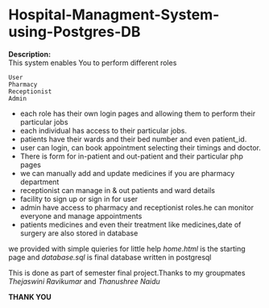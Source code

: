 # Hospital-Managment-System-using-Postgres-DB

**Description:** \
This system enables You to perform different roles 
```
User 
Pharmacy
Receptionist
Admin
```
* each role has their own login pages and allowing them to perform their particular jobs
* each individual has access to their particular jobs.
* patients have their wards and their bed number and even patient_id.
* user can login, can book appointment selecting their timings and doctor.
* There is form for in-patient and out-patient and their particular php pages
* we can manually add  and update medicines if you are pharmacy department
* receptionist can manage in & out patients and ward details
* facility to  sign up or sign in for  user
* admin have access to pharmacy and receptionist roles.he can monitor everyone and manage appointments
* patients medicines and even their treatment like medicines,date of surgery are also stored in database

we provided with simple quieries for little help
*home.html* is the starting page and *database.sql* is final database written in postgresql

This is done as part of semester final project.Thanks to my groupmates *Thejaswini Ravikumar* and *Thanushree Naidu*

**THANK YOU**






